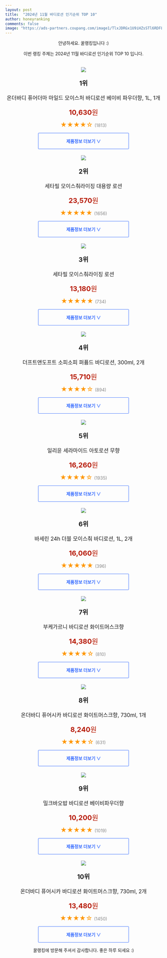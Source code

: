```yaml
---
layout: post
title:  "2024년 11월 바디로션 인기순위 TOP 10"
author: honeyranking
comments: false
image: "https://ads-partners.coupang.com/image1/TlxJDRGx1U9iHZsSTl6RDFL0xTVdF3PK3z-o61t471N2Uto6fCVPArMs6hSh9s2SlHGSTOHHM9b8WhzSI-s0IFuU4NpeIgnQ5I0NcMrKQDvj3EImFcpoqSv5z588__Ai8RTCvzzthYRFvb6MMIIIhzNfaCxPYN5BJ6_FQ6yVNbJ8t46MrCCbymByOMWp7bMJjC7GQuiCBbo_ExdwWzbuSUo1WE8o2FhT2iwN1iIpIpJpPjvxezDqEN3w5m4AimRI2mlgUp1_7RgbJ5OjjnI5jrhxx_erlnA0QsY8aM19"
---
```

<p style="text-align: center;">안녕하세요. 꿀랭킹입니다 :)</p>
<p style="text-align: center;">이번 랭킹 주제는 2024년 11월 바디로션 인기순위 TOP 10 입니다.</p><center><img src="https://ads-partners.coupang.com/image1/TlxJDRGx1U9iHZsSTl6RDFL0xTVdF3PK3z-o61t471N2Uto6fCVPArMs6hSh9s2SlHGSTOHHM9b8WhzSI-s0IFuU4NpeIgnQ5I0NcMrKQDvj3EImFcpoqSv5z588__Ai8RTCvzzthYRFvb6MMIIIhzNfaCxPYN5BJ6_FQ6yVNbJ8t46MrCCbymByOMWp7bMJjC7GQuiCBbo_ExdwWzbuSUo1WE8o2FhT2iwN1iIpIpJpPjvxezDqEN3w5m4AimRI2mlgUp1_7RgbJ5OjjnI5jrhxx_erlnA0QsY8aM19" style="margin-top:20px" /></center><p style="text-align: center; font-size: 20px"><b>1위</b></p><p style="text-align: center; font-size: 17px">온더바디 퓨어더마 마일드 모이스처 바디로션 베이비 파우더향, 1L, 1개</p><p style="text-align: center;"><span style="color: #b61800; font-size: 22px;"><b>10,630</b>원</span></p><p style="text-align: center;"><span style="color: #ff9600; font-size: 20px;">★★★★☆ </span><span style="color: #878787;">(1813)</span></p><center><a href="https://link.coupang.com/re/AFFSDP?lptag=AF3899140&subid=honeyrank&pageKey=8400132970&itemId=16224728306&vendorItemId=88308672402&traceid=V0-153-9ada77bb2c48767b&clickBeacon=19425130-9998-11ef-89b4-e22845dae490%7E3&requestid=20241103130000930003959071&token=31850C%7CMIXED"><div style="font-size: 14px; display: inline-block; padding: 15px 90px; color: #346aff; border-radius: 2px; border: 1px solid #346aff; cursor: pointer;"><b>제품정보 더보기 &or;</b></div></a></center><center><img src="https://ads-partners.coupang.com/image1/DyBg6oIad1WT1JA_DwTqreecNemIL5e0DohvTbi8mbMI9h6FrqJPs_ZcDE7x2CvclPTmhgH2Jmf6TfRizzjwBGJ5WhEtt9nMe4PprbJccje6_eGZ9ek3_ketXKF0gqV-x-Dns5_4P9e6bHJPEL1eaoRsIIQdyloa1PBLgONERByPUqhNoGqcq4K4Ium_fZfR9N79CaTR9-qIvdOVCRChRFkCDMShPvxHGd2nvFM6d7AErVWH8UlRN0OVReWBuOnv4FH9azAMk9OslS31eIX3i_Rw_gImKQYMGg==" style="margin-top:20px" /></center><p style="text-align: center; font-size: 20px"><b>2위</b></p><p style="text-align: center; font-size: 17px">세타필 모이스춰라이징 대용량 로션</p><p style="text-align: center;"><span style="color: #b61800; font-size: 22px;"><b>23,570</b>원</span></p><p style="text-align: center;"><span style="color: #ff9600; font-size: 20px;">★★★★★ </span><span style="color: #878787;">(1656)</span></p><center><a href="https://link.coupang.com/re/AFFSDP?lptag=AF3899140&subid=honeyrank&pageKey=7164345502&itemId=11343708522&vendorItemId=85072877349&traceid=V0-153-051d9c49d2040dfe&requestid=20241103130000930003959071&token=31850C%7CMIXED"><div style="font-size: 14px; display: inline-block; padding: 15px 90px; color: #346aff; border-radius: 2px; border: 1px solid #346aff; cursor: pointer;"><b>제품정보 더보기 &or;</b></div></a></center><center><img src="https://ads-partners.coupang.com/image1/jaoMFUlju_TS3Nu-jcuG_reU8N3T-IcvOz-q86i8-RbpCWucOpjMJ5xyoCk9PwjsrFspd2qCvtH0HJ1zPUZRUK1djPWB9p7Nf6gNFpbfCZkO9U9yk27fqQ_hjSVy-3dNIaIN9o-LqCett8Dd8Mow-NboDJPrXVvZfkmL67vNSQV5aEiMiTJYJ0GynV9jy8CedjOVhha4ICNK_oN9x-R_RFL8v-HNScAckIUiD1VXaStXZEGn-XI1flQTwbUqicNkf59TBfkZwUX9GjtYkR8ocpWeG9HaLdpsC8k=" style="margin-top:20px" /></center><p style="text-align: center; font-size: 20px"><b>3위</b></p><p style="text-align: center; font-size: 17px">세타필 모이스춰라이징 로션</p><p style="text-align: center;"><span style="color: #b61800; font-size: 22px;"><b>13,180</b>원</span></p><p style="text-align: center;"><span style="color: #ff9600; font-size: 20px;">★★★★★ </span><span style="color: #878787;">(734)</span></p><center><a href="https://link.coupang.com/re/AFFSDP?lptag=AF3899140&subid=honeyrank&pageKey=7164345502&itemId=17686805619&vendorItemId=80519514876&traceid=V0-153-051d9c49d2040dfe&requestid=20241103130000930003959071&token=31850C%7CMIXED"><div style="font-size: 14px; display: inline-block; padding: 15px 90px; color: #346aff; border-radius: 2px; border: 1px solid #346aff; cursor: pointer;"><b>제품정보 더보기 &or;</b></div></a></center><center><img src="https://ads-partners.coupang.com/image1/N2z3cuNiuDHOcC4KN1LsokBqOdoZ2d_tvbG576IfdLn5Wr5kPIC1nBYT_i6PR9-7V2qlkXeQQ5wNNhLGdVzKiyzmVdmXkx2J0_ss27DYYSuLFp2ga5bjepla4WHP0JYKhOX-7F-tMdo7wkcAYG83zFD9ggp8jh0snUlRpYwiDhTAn8uzFGxP9QVUTX1wuJF7Ut1YjWNOW2sVH_oaMaE_JuIbcxGoPlauRKuLvL_uLnmOF6qwl98FYX6GfVC0aeag1qOT_p2UeYKif5oxT4xR5dmdDU0uH2VpnL8Xz4ASrrGxDKuwriFyu9kVFxrEDdCQMbnJT9wJyQ==" style="margin-top:20px" /></center><p style="text-align: center; font-size: 20px"><b>4위</b></p><p style="text-align: center; font-size: 17px">더프트앤도프트 소피소피 퍼퓸드 바디로션, 300ml, 2개</p><p style="text-align: center;"><span style="color: #b61800; font-size: 22px;"><b>15,710</b>원</span></p><p style="text-align: center;"><span style="color: #ff9600; font-size: 20px;">★★★★☆ </span><span style="color: #878787;">(894)</span></p><center><a href="https://link.coupang.com/re/AFFSDP?lptag=AF3899140&subid=honeyrank&pageKey=4500496539&itemId=5401750358&vendorItemId=72701730923&traceid=V0-153-4bb96522d9ab8b72&clickBeacon=19427840-9998-11ef-a992-aa078df10c60%7E3&requestid=20241103130000930003959071&token=31850C%7CMIXED"><div style="font-size: 14px; display: inline-block; padding: 15px 90px; color: #346aff; border-radius: 2px; border: 1px solid #346aff; cursor: pointer;"><b>제품정보 더보기 &or;</b></div></a></center><center><img src="https://ads-partners.coupang.com/image1/8FnhApJCNNPaqRrx8ACM9UZtrazmzGLqC2HIGaLzSdHPvVm2rTo0IxA7baTd6C5bwEVQJf4jcdh6YT174W9Ig_0cAYMi3lefiOXKjT6GfaDs0pkBEbtdDjgYq0FZiaP3n5L-h_MWdYvNIXlQlvgKB_g9wQpO8TEKgPE9BgXX39Y-Bqedenzku0Bc0g887H9otp9LhTlnVs7N6_ZbryYoDkKJMRU7F4qD9t-l3dGMmJjlKo0-P0MNtEEn2k-r9NVuezX3dKy_X0XkLaQbPS4vPPAhygJ23nZP8n0=" style="margin-top:20px" /></center><p style="text-align: center; font-size: 20px"><b>5위</b></p><p style="text-align: center; font-size: 17px">일리윤 세라마이드 아토로션 무향</p><p style="text-align: center;"><span style="color: #b61800; font-size: 22px;"><b>16,260</b>원</span></p><p style="text-align: center;"><span style="color: #ff9600; font-size: 20px;">★★★★☆ </span><span style="color: #878787;">(1935)</span></p><center><a href="https://link.coupang.com/re/AFFSDP?lptag=AF3899140&subid=honeyrank&pageKey=6936824598&itemId=13311997229&vendorItemId=3335127002&traceid=V0-153-e387ed9f52c0d8d0&requestid=20241103130000930003959071&token=31850C%7CMIXED"><div style="font-size: 14px; display: inline-block; padding: 15px 90px; color: #346aff; border-radius: 2px; border: 1px solid #346aff; cursor: pointer;"><b>제품정보 더보기 &or;</b></div></a></center><center><img src="https://ads-partners.coupang.com/image1/q70S-gQ6vk22SJ7Yqy6shxrJWsZ7qlwa8i24C1V-oEkb0ALQhG--rgm_uzH40P489zkjPLKTWVaO2xRJKaf6baybqTMUsOsq3GCtFb92aRKEftT9f2-618A8sitk36aiPV4OI2VXvQi9eCd9UONqsSl__dOLAsjr3DL5Nn3lAA9gQXKTWMhvasEKJKmoaLa-nFnm3eLTN16Gag4MnKElLpMXzHsq-fTbUHVnKxteQE2jWNVQ-rkp6Q6a7SThzwXwr1I5My2Yq0fQ6Qp_--PCIimYV1HPeIz13jm2HLd0-t-gy1RMMmjIylEXE09wkw_tMTXCZSMkwQ==" style="margin-top:20px" /></center><p style="text-align: center; font-size: 20px"><b>6위</b></p><p style="text-align: center; font-size: 17px">바세린 24h 더블 모이스춰 바디로션, 1L, 2개</p><p style="text-align: center;"><span style="color: #b61800; font-size: 22px;"><b>16,060</b>원</span></p><p style="text-align: center;"><span style="color: #ff9600; font-size: 20px;">★★★★★ </span><span style="color: #878787;">(396)</span></p><center><a href="https://link.coupang.com/re/AFFSDP?lptag=AF3899140&subid=honeyrank&pageKey=7247731238&itemId=10753279642&vendorItemId=78033825022&traceid=V0-153-273744817bbed49c&clickBeacon=19427840-9998-11ef-b60e-6bc789734f6e%7E3&requestid=20241103130000930003959071&token=31850C%7CMIXED"><div style="font-size: 14px; display: inline-block; padding: 15px 90px; color: #346aff; border-radius: 2px; border: 1px solid #346aff; cursor: pointer;"><b>제품정보 더보기 &or;</b></div></a></center><center><img src="https://ads-partners.coupang.com/image1/xmJgImFZqRgu2ehlxomWWhSk54kQQ_8GGuv3T1wC_O6RLhnEhuP4el1IsNcYu7kgkK8wZfWYRoGgVTtT2OGxB2TCJKwNOyWw3i2ZRA58EoCZ2DjwksFhqcRK7PRi36i8Wn1PPNwxquvvGnA8LjvqrClAF64Bw1Q-hRCndwMBOGyg15WHgfcUuBViYVNZ16_ITSK8FVFdXKlBYwFuw7pOJLZvO7P9PtQnVlsTB8cpAAXi1dLTIJXkT2edDNjnZtXy5Fh33WYEZKxHTkavrFaj2X6LXutJMHTZ3bq_yHv4haDIQBlZA7HfpnMSw4OkfR2l-g==" style="margin-top:20px" /></center><p style="text-align: center; font-size: 20px"><b>7위</b></p><p style="text-align: center; font-size: 17px">부케가르니 바디로션 화이트머스크향</p><p style="text-align: center;"><span style="color: #b61800; font-size: 22px;"><b>14,380</b>원</span></p><p style="text-align: center;"><span style="color: #ff9600; font-size: 20px;">★★★★☆ </span><span style="color: #878787;">(810)</span></p><center><a href="https://link.coupang.com/re/AFFSDP?lptag=AF3899140&subid=honeyrank&pageKey=7078257726&itemId=20051253780&vendorItemId=4219509635&traceid=V0-153-236a4b3122db3f89&requestid=20241103130000930003959071&token=31850C%7CMIXED"><div style="font-size: 14px; display: inline-block; padding: 15px 90px; color: #346aff; border-radius: 2px; border: 1px solid #346aff; cursor: pointer;"><b>제품정보 더보기 &or;</b></div></a></center><center><img src="https://ads-partners.coupang.com/image1/Jzj51rOqz_HOuB6xJxrp0NGOmhCoPXDtF1IEfBi1RD4NkjyjKQcqg_zPwEU6oKJYApnbSdtzDy63OPkwXu2rTxKu0av3-O0fbd87l2o8-NTSO9SsCHLVxYn9xdiux-Dd63UnMzmp6XT9qFle5eSnomIgK4hhVaPSU9opVQJwLakScBDa3XBvPTtr-eh0QaTvJ2Yg3K8AsTWrcWvwqQHUq3-UmXaeRS2WQlOwKkFe8v9TTTHBoiw3iX077FYaduVdNIJgjOsBsAJWqdS5YLfGXetO-0kcS5K-kInDZwEjbg==" style="margin-top:20px" /></center><p style="text-align: center; font-size: 20px"><b>8위</b></p><p style="text-align: center; font-size: 17px">온더바디 퓨어시카 바디로션 화이트머스크향, 730ml, 1개</p><p style="text-align: center;"><span style="color: #b61800; font-size: 22px;"><b>8,240</b>원</span></p><p style="text-align: center;"><span style="color: #ff9600; font-size: 20px;">★★★★☆ </span><span style="color: #878787;">(631)</span></p><center><a href="https://link.coupang.com/re/AFFSDP?lptag=AF3899140&subid=honeyrank&pageKey=8393670738&itemId=19324204937&vendorItemId=88308672476&traceid=V0-153-dae3fc0a7819aa97&clickBeacon=19427840-9998-11ef-9f52-0dadb781112a%7E3&requestid=20241103130000930003959071&token=31850C%7CMIXED"><div style="font-size: 14px; display: inline-block; padding: 15px 90px; color: #346aff; border-radius: 2px; border: 1px solid #346aff; cursor: pointer;"><b>제품정보 더보기 &or;</b></div></a></center><center><img src="https://ads-partners.coupang.com/image1/Mi0fNdlcNG3r4fGgMlD08nY0eQMi1bZpjp2An086dAfi2WfRK_079CxAYxQXHZnzCt5bZkUjoQbO5-VKFC3fkOtTrFzcclWfQESEc7Yc61jXZ1HjjGrWGFMhE6A6yPlPfWErDXDDz_4RNAGANgzL5A1Af7hJBjTQWhMiCkZIP5Ubpr0DKY7IcDSSe3z90F2BAfjlQQXaz8x6-B7TT8fsoFQUoiJUUQyZ65BcwdMgF4QLbwFAEWd-4JwcR1r3W7mrCSyT9QfO691PIxLRy26ZVkdUvtEaUMvYWbNp1X-n0Tfp6IyQZWjLTxMLA52padnVbOo=" style="margin-top:20px" /></center><p style="text-align: center; font-size: 20px"><b>9위</b></p><p style="text-align: center; font-size: 17px">밀크바오밥 바디로션 베이비파우더향</p><p style="text-align: center;"><span style="color: #b61800; font-size: 22px;"><b>10,200</b>원</span></p><p style="text-align: center;"><span style="color: #ff9600; font-size: 20px;">★★★★★ </span><span style="color: #878787;">(1019)</span></p><center><a href="https://link.coupang.com/re/AFFSDP?lptag=AF3899140&subid=honeyrank&pageKey=241327316&itemId=767290358&vendorItemId=4936450628&traceid=V0-153-a6246f0887959b78&requestid=20241103130000930003959071&token=31850C%7CMIXED"><div style="font-size: 14px; display: inline-block; padding: 15px 90px; color: #346aff; border-radius: 2px; border: 1px solid #346aff; cursor: pointer;"><b>제품정보 더보기 &or;</b></div></a></center><center><img src="https://ads-partners.coupang.com/image1/ZHd_YnM1bo3wtTNfZIb_YRyIy3PlUiX87wUBD2ydiYctyFPwwPYJGLs0zoXPcQIL7WB8JDzuhHZIx1Yr2vf5Tw9hWj6F13b8hN4iKwava3WBrdlj7lri6SS95b-oQBlbO4erp5R8UxCcRRh90Rn6Y3bNMZzL8U4P8oSo77xe5YVMl6PgIUhqfJwbhOKawYX24-vRp7KHGbRzMlHAzAeGaqL4Ayp1bCC5Fd2rKfvvUNWg6lMudOrsN7iP0fKqhm47VEyHjUttAJ6hOeRARfukvINucJdQGG4mB78ZyjjbsA==" style="margin-top:20px" /></center><p style="text-align: center; font-size: 20px"><b>10위</b></p><p style="text-align: center; font-size: 17px">온더바디 퓨어시카 바디로션 화이트머스크향, 730ml, 2개</p><p style="text-align: center;"><span style="color: #b61800; font-size: 22px;"><b>13,480</b>원</span></p><p style="text-align: center;"><span style="color: #ff9600; font-size: 20px;">★★★★☆ </span><span style="color: #878787;">(1450)</span></p><center><a href="https://link.coupang.com/re/AFFSDP?lptag=AF3899140&subid=honeyrank&pageKey=8393670738&itemId=21401406920&vendorItemId=88458023999&traceid=V0-153-dae3fc0a7819aa97&clickBeacon=19427840-9998-11ef-8d60-829a30590bbb%7E3&requestid=20241103130000930003959071&token=31850C%7CMIXED"><div style="font-size: 14px; display: inline-block; padding: 15px 90px; color: #346aff; border-radius: 2px; border: 1px solid #346aff; cursor: pointer;"><b>제품정보 더보기 &or;</b></div></a></center><p style="text-align: center;">꿀랭킹에 방문해 주셔서 감사합니다. 좋은 하루 되세요 :)</p>